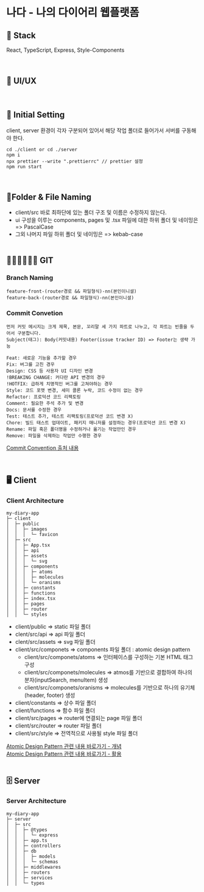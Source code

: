 # **나다 - 나의 다이어리 웹플랫폼**

## 📌 **Stack**

React, TypeScript, Express, Style-Components

<br>

## 🎨 **UI/UX**

<br>

## 🚙 **Initial Setting**

client, server 환경이 각자 구분되어 있어서 해당 작업 폴더로 들어가서 서버를 구동해야 한다.

```
cd ./client or cd ./server
npm i
npx prettier --write ".prettierrc" // prettier 설정
npm run start
```

<br>

## 📒**Folder & File Naming**

- client/src 바로 최하단에 있는 폴더 구조 및 이름은 수정하지 않는다.
- ui 구성을 이루는 components, pages 및 .tsx 파일에 대한 하위 폴더 및 네이밍은 => PascalCase
- 그외 나머지 파일 하위 폴더 및 네이밍은 => kebab-case
  <br><br>

## 👩‍👩‍👧👨‍👨‍👦 **GIT**

### **Branch Naming**

```
feature-front-(router경로 && 파일형식)-nn(본인이니셜)
feature-back-(router경로 && 파일형식)-nn(본인이니셜)
```

### **Commit Convetion**

```
먼저 커밋 메시지는 크게 제목, 본문, 꼬리말 세 가지 파트로 나누고, 각 파트는 빈줄을 두어서 구분합니다.
Subject(태그): Body(커밋내용) Footer(issue tracker ID) => Footer는 생략 가능

Feat: 새로운 기능을 추가할 경우
Fix: 버그를 고친 경우
Design: CSS 등 사용자 UI 디자인 변경
!BREAKING CHANGE: 커다란 API 변경의 경우
!HOTFIX: 급하게 치명적인 버그를 고쳐야하는 경우
Style: 코드 포맷 변경, 세미 콜론 누락, 코드 수정이 없는 경우
Refactor: 프로덕션 코드 리팩토링
Comment: 필요한 주석 추가 및 변경
Docs: 문서를 수정한 경우
Test: 테스트 추가, 테스트 리팩토링(프로덕션 코드 변경 X)
Chore: 빌드 태스트 업데이트, 패키지 매니저를 설정하는 경우(프로덕션 코드 변경 X)
Rename: 파일 혹은 폴더명을 수정하거나 옮기는 작업만인 경우
Remove: 파일을 삭제하는 작업만 수행한 경우
```

[Commit Convention 출처 내용](https://overcome-the-limits.tistory.com/entry/협업-협업을-위한-기본적인-git-커밋컨벤션-설정하기)

<br>

## 🖥 **Client**

### **Client Architecture**

```
my-diary-app
├─ client
│  ├─ public
│  │  ├─ images
│  │  │  └─ favicon
│  ├─ src
│  │  ├─ App.tsx
│  │  ├─ api
│  │  ├─ assets
│  │  │  └─ svg
│  │  ├─ components
│  │  │  ├─ atoms
│  │  │  ├─ molecules
│  │  │  └─ oranisms
│  │  ├─ constants
│  │  ├─ functions
│  │  ├─ index.tsx
│  │  ├─ pages
│  │  ├─ router
│  │  └─ styles

```

- client/public => static 파일 폴더
- clent/src/api => api 파일 폴더
- clent/src/assets => svg 파일 폴더
- client/src/componets => components 파일 폴더 : atomic design pattern
  - client/src/componets/atoms => 인터페이스를 구성하는 기본 HTML 태그 구성
  - client/src/componets/molecules => atmos를 기반으로 결합하여 하나의 분자(inputSearch, menuItem) 생성
  - client/src/componets/oranisms => molecules를 기반으로 하나의 유기체(header, footer) 생성
- client/constants => 상수 파일 폴더
- client/functions => 함수 파일 폴더
- client/src/pages => router에 연결되는 page 파일 폴더
- client/src/router => router 파일 폴더
- client/src/style => 전역적으로 사용될 style 파일 폴더

[Atomic Design Pattern 관련 내용 바로가기 - 개념](https://brunch.co.kr/@ultra0034/63)<br>
[Atomic Design Pattern 관련 내용 바로가기 - 활용](https://yeoulcoding.me/m/220)
<br><br>

## 🗄 Server

### **Server Architecture**

```
my-diary-app
├─ server
│  ├─ src
│  │  ├─ @types
│  │  │  └─ express
│  │  ├─ app.ts
│  │  ├─ controllers
│  │  ├─ db
│  │  │  ├─ models
│  │  │  └─ schemas
│  │  ├─ middlewares
│  │  ├─ routers
│  │  ├─ services
│  │  └─ types

```
